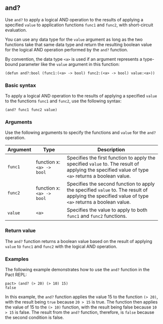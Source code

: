 ## and?

Use `and?` to apply a logical AND operation to the results of applying a specified `value` to application functions `func1` and `func2`, with short-circuit evaluation.

You can use any data type for the `value` argument as long as the two functions take that same data type and return the resulting boolean value for the logical AND operation performed by the `and?` function.

By convention, the data type `<a>` is used if an argument represents a type-bound parameter like the `value` argument in this function: 

```pact
(defun and?:bool (func1:(<a> -> bool) func2:(<a> -> bool) value:<a>))
```

### Basic syntax

To apply a logical AND operation to the results of applying a specified `value` to the functions `func1` and `func2`, use the following syntax:

```pact
(and? func1 func2 value)
```

### Arguments

Use the following arguments to specify the functions and `value` for the `and?` operation.

| Argument | Type | Description |
| --- | --- | --- |
| `func1` | function x: `<a> -> bool` | Specifies the first function to apply the specified `value` to. The result of applying the specified value of type `<a>` returns a boolean value. |
| `func2` | function x: `<a> -> bool` | Specifies the second function to apply the specified `value` to. The result of applying the specified value of type `<a>` returns a boolean value.|
| `value` | `<a>` | Specifies the value to apply to both `func1` and `func2` functions. |

### Return value

The `and?` function returns a boolean value based on the result of applying `value` to `func1` and `func2` with the logical AND operation.

### Examples

The following example demonstrates how to use the `and?` function in the Pact REPL:

```pact
pact> (and? (> 20) (> 10) 15)
false
```

In this example, the `and?` function applies the value 15 to the function `(> 20)`, with the result being `true` because `20 > 15` is true.
The function then applies the value of 15 to the `(> 10)` function, with the result being false because `10 > 15` is false.
The result from the `and?` function, therefore, is `false` because the second condition is false.
